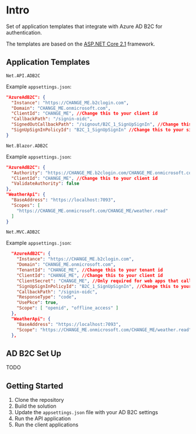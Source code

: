 # Intro

Set of application templates that integrate with Azure AD B2C for authentication.

The templates are based on the [ASP.NET Core 2.1](https://docs.microsoft.com/en-us/aspnet/core/?view=aspnetcore-2.1) framework.

## Application Templates

`Net.API.ADB2C`

Example `appsettings.json`:

```json
"AzureAdB2C": {
  "Instance": "https://CHANGE_ME.b2clogin.com",
  "Domain": "CHANGE_ME.onmicrosoft.com",
  "ClientId": "CHANGE_ME", //Change this to your client id
  "CallbackPath": "/signin-oidc",
  "SignedOutCallbackPath": "/signout/B2C_1_SignUpSignIn", //Change this to your sign-up/sign-in policy name
  "SignUpSignInPolicyId": "B2C_1_SignUpSignIn" //Change this to your sign-up/sign-in policy name
}
```

`Net.Blazor.ADB2C`

Example `appsettings.json`:

```json
"AzureAdB2C": {
  "Authority": "https://CHANGE_ME.b2clogin.com/CHANGE_ME.onmicrosoft.com/B2C_1_SignUpSignIn",
  "ClientId": "CHANGE_ME", //Change this to your client id
  "ValidateAuthority": false
},
"WeatherApi": {
  "BaseAddress": "https://localhost:7093",
  "Scopes": [
    "https://CHANGE_ME.onmicrosoft.com/CHANGE_ME/weather.read"
  ]
}
```

`Net.MVC.ADB2C`

Example `appsettings.json`:

```json
  "AzureAdB2C": {
    "Instance": "https://CHANGE_ME.b2clogin.com",
    "Domain": "CHANGE_ME.onmicrosoft.com",
    "TenantId": "CHANGE_ME", //Change this to your tenant id
    "ClientId": "CHANGE_ME", //Change this to your client id
    "ClientSecret": "CHANGE_ME", //Only required for web apps that call web APIs
    "SignUpSignInPolicyId": "B2C_1_SignUpSignIn", //Change this to your sign-up/sign-in policy name
    "CallbackPath": "/signin-oidc",
    "ResponseType": "code",
    "UsePkce": true,
    "Scope": [ "openid", "offline_access" ]
  },
  "WeatherApi": {
    "BaseAddress": "https://localhost:7093",
    "Scope": "https://CHANGE_ME.onmicrosoft.com/CHANGE_ME/weather.read"    
  },
```

## AD B2C Set Up

TODO

## Getting Started

1. Clone the repository
2. Build the solution
3. Update the `appsettings.json` file with your AD B2C settings
4. Run the API application
5. Run the client applications

